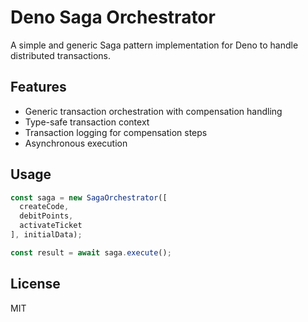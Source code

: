 # Deno Saga Orchestrator

A simple and generic Saga pattern implementation for Deno to handle distributed transactions.

## Features

- Generic transaction orchestration with compensation handling
- Type-safe transaction context
- Transaction logging for compensation steps
- Asynchronous execution

## Usage

```ts
const saga = new SagaOrchestrator([
  createCode,
  debitPoints,  
  activateTicket
], initialData);

const result = await saga.execute();
```

## License

MIT